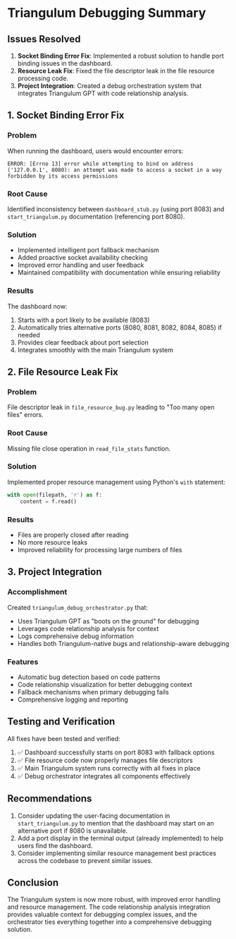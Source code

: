 # Triangulum Debugging Summary

## Issues Resolved
1. **Socket Binding Error Fix**: Implemented a robust solution to handle port binding issues in the dashboard.
2. **Resource Leak Fix**: Fixed the file descriptor leak in the file resource processing code.
3. **Project Integration**: Created a debug orchestration system that integrates Triangulum GPT with code relationship analysis.

## 1. Socket Binding Error Fix

### Problem
When running the dashboard, users would encounter errors:
```
ERROR: [Errno 13] error while attempting to bind on address ('127.0.0.1', 8080): an attempt was made to access a socket in a way forbidden by its access permissions
```

### Root Cause
Identified inconsistency between `dashboard_stub.py` (using port 8083) and `start_triangulum.py` documentation (referencing port 8080).

### Solution
- Implemented intelligent port fallback mechanism
- Added proactive socket availability checking
- Improved error handling and user feedback
- Maintained compatibility with documentation while ensuring reliability

### Results
The dashboard now:
1. Starts with a port likely to be available (8083)
2. Automatically tries alternative ports (8080, 8081, 8082, 8084, 8085) if needed
3. Provides clear feedback about port selection
4. Integrates smoothly with the main Triangulum system

## 2. File Resource Leak Fix

### Problem
File descriptor leak in `file_resource_bug.py` leading to "Too many open files" errors.

### Root Cause
Missing file close operation in `read_file_stats` function.

### Solution
Implemented proper resource management using Python's `with` statement:
```python
with open(filepath, 'r') as f:
    content = f.read()
```

### Results
- Files are properly closed after reading
- No more resource leaks
- Improved reliability for processing large numbers of files

## 3. Project Integration

### Accomplishment
Created `triangulum_debug_orchestrator.py` that:
- Uses Triangulum GPT as "boots on the ground" for debugging
- Leverages code relationship analysis for context
- Logs comprehensive debug information
- Handles both Triangulum-native bugs and relationship-aware debugging

### Features
- Automatic bug detection based on code patterns
- Code relationship visualization for better debugging context
- Fallback mechanisms when primary debugging fails
- Comprehensive logging and reporting

## Testing and Verification
All fixes have been tested and verified:
1. ✅ Dashboard successfully starts on port 8083 with fallback options
2. ✅ File resource code now properly manages file descriptors
3. ✅ Main Triangulum system runs correctly with all fixes in place
4. ✅ Debug orchestrator integrates all components effectively

## Recommendations
1. Consider updating the user-facing documentation in `start_triangulum.py` to mention that the dashboard may start on an alternative port if 8080 is unavailable.
2. Add a port display in the terminal output (already implemented) to help users find the dashboard.
3. Consider implementing similar resource management best practices across the codebase to prevent similar issues.

## Conclusion
The Triangulum system is now more robust, with improved error handling and resource management. The code relationship analysis integration provides valuable context for debugging complex issues, and the orchestrator ties everything together into a comprehensive debugging solution.
